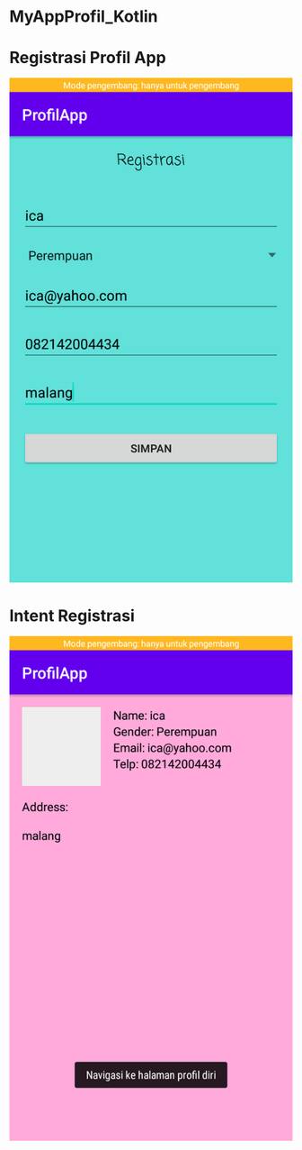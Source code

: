 # MyAppProfil_Kotlin
# Registrasi Profil App
![AltText](https://github.com/najmi10/MyAppProfil_Kotlin/blob/master/Registrasi.png)
# Intent Registrasi
![AltText](https://github.com/najmi10/MyAppProfil_Kotlin/blob/master/Intent.png)
